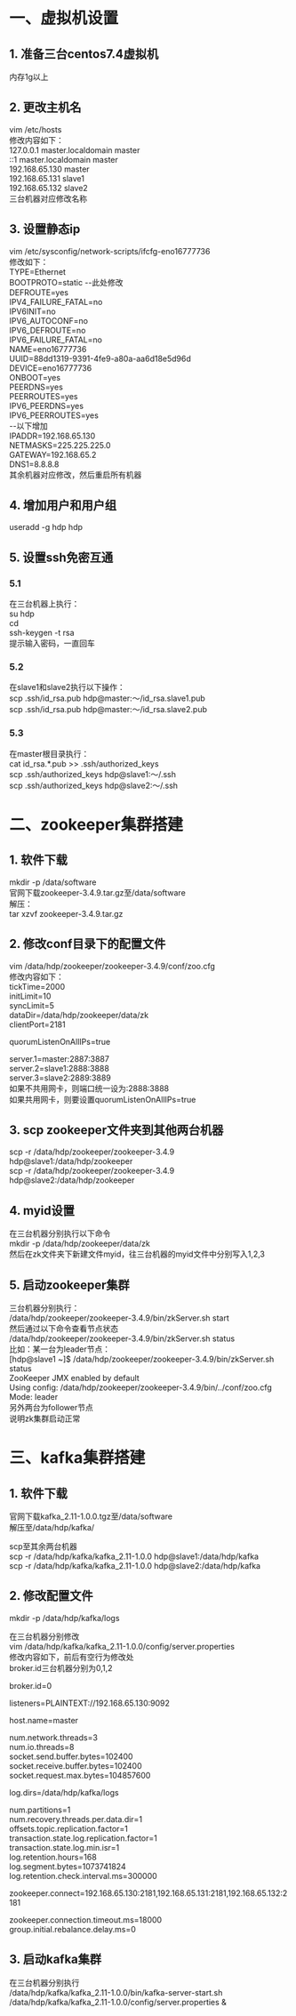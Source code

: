 # 一、虚拟机设置
## 1. 准备三台centos7.4虚拟机
内存1g以上
## 2. 更改主机名
vim /etc/hosts <br>
修改内容如下： <br>
127.0.0.1  master.localdomain master <br>
::1  master.localdomain master <br>
192.168.65.130 master <br>
192.168.65.131 slave1 <br>
192.168.65.132 slave2 <br>
三台机器对应修改名称

## 3. 设置静态ip

vim /etc/sysconfig/network-scripts/ifcfg-eno16777736  <br>
修改如下： <br>
TYPE=Ethernet <br>
BOOTPROTO=static  --此处修改 <br>
DEFROUTE=yes <br>
IPV4_FAILURE_FATAL=no <br>
IPV6INIT=no <br>
IPV6_AUTOCONF=no <br>
IPV6_DEFROUTE=no <br>
IPV6_FAILURE_FATAL=no <br>
NAME=eno16777736 <br>
UUID=88dd1319-9391-4fe9-a80a-aa6d18e5d96d <br>
DEVICE=eno16777736 <br>
ONBOOT=yes <br>
PEERDNS=yes <br>
PEERROUTES=yes <br>
IPV6_PEERDNS=yes <br>
IPV6_PEERROUTES=yes <br>
--以下增加 <br>
IPADDR=192.168.65.130 <br>
NETMASKS=225.225.225.0 <br>
GATEWAY=192.168.65.2 <br>
DNS1=8.8.8.8 <br>
其余机器对应修改，然后重启所有机器

## 4. 增加用户和用户组
useradd -g hdp hdp

## 5. 设置ssh免密互通
### 5.1
在三台机器上执行： <br>
su hdp <br>
cd <br>
ssh-keygen -t rsa <br>
提示输入密码，一直回车 <br>
### 5.2
在slave1和slave2执行以下操作：    <br>
scp .ssh/id_rsa.pub hdp@master:～/id_rsa.slave1.pub   <br>
scp .ssh/id_rsa.pub hdp@master:～/id_rsa.slave2.pub   <br>
### 5.3
在master根目录执行：   <br>
cat id_rsa.*.pub >> .ssh/authorized_keys   <br>
scp .ssh/authorized_keys hdp@slave1:～/.ssh   <br>
scp .ssh/authorized_keys hdp@slave2:～/.ssh   <br>

# 二、zookeeper集群搭建
## 1. 软件下载
mkdir -p /data/software  <br>
官网下载zookeeper-3.4.9.tar.gz至/data/software  <br>
解压：  <br>
tar xzvf zookeeper-3.4.9.tar.gz  <br>
## 2. 修改conf目录下的配置文件
vim /data/hdp/zookeeper/zookeeper-3.4.9/conf/zoo.cfg  <br>
修改内容如下：  <br>
tickTime=2000  <br>
initLimit=10  <br>
syncLimit=5  <br>
dataDir=/data/hdp/zookeeper/data/zk  <br>
clientPort=2181  <br>

quorumListenOnAllIPs=true  <br>

server.1=master:2887:3887  <br>
server.2=slave1:2888:3888  <br>
server.3=slave2:2889:3889  <br>
如果不共用网卡，则端口统一设为:2888:3888  <br>
如果共用网卡，则要设置quorumListenOnAllIPs=true  <br>

## 3. scp zookeeper文件夹到其他两台机器
scp -r /data/hdp/zookeeper/zookeeper-3.4.9 hdp@slave1:/data/hdp/zookeeper  <br>
scp -r /data/hdp/zookeeper/zookeeper-3.4.9 hdp@slave2:/data/hdp/zookeeper  <br>

## 4. myid设置
在三台机器分别执行以下命令  <br>
mkdir -p /data/hdp/zookeeper/data/zk  <br>
然后在zk文件夹下新建文件myid，往三台机器的myid文件中分别写入1,2,3  <br>
## 5. 启动zookeeper集群
三台机器分别执行：  <br>
/data/hdp/zookeeper/zookeeper-3.4.9/bin/zkServer.sh start  <br>
然后通过以下命令查看节点状态  <br>
/data/hdp/zookeeper/zookeeper-3.4.9/bin/zkServer.sh status  <br>
比如：某一台为leader节点：  <br>
[hdp@slave1 ~]$ /data/hdp/zookeeper/zookeeper-3.4.9/bin/zkServer.sh status  <br>
ZooKeeper JMX enabled by default  <br>
Using config: /data/hdp/zookeeper/zookeeper-3.4.9/bin/../conf/zoo.cfg  <br>
Mode: leader  <br>
另外两台为follower节点  <br>
说明zk集群启动正常  <br>

# 三、kafka集群搭建
## 1. 软件下载

官网下载kafka_2.11-1.0.0.tgz至/data/software  <br>
解压至/data/hdp/kafka/  <br>

scp至其余两台机器  <br>
scp -r /data/hdp/kafka/kafka_2.11-1.0.0 hdp@slave1:/data/hdp/kafka  <br>
scp -r /data/hdp/kafka/kafka_2.11-1.0.0 hdp@slave2:/data/hdp/kafka  <br>

## 2. 修改配置文件
mkdir -p /data/hdp/kafka/logs  <br>

在三台机器分别修改  <br>
vim /data/hdp/kafka/kafka_2.11-1.0.0/config/server.properties  <br>
修改内容如下，前后有空行为修改处  <br>
broker.id三台机器分别为0,1,2   <br>

broker.id=0  <br>

listeners=PLAINTEXT://192.168.65.130:9092  <br>

host.name=master  <br>

num.network.threads=3  <br>
num.io.threads=8  <br>
socket.send.buffer.bytes=102400  <br>
socket.receive.buffer.bytes=102400  <br>
socket.request.max.bytes=104857600  <br>

log.dirs=/data/hdp/kafka/logs  <br>

num.partitions=1  <br>
num.recovery.threads.per.data.dir=1  <br>
offsets.topic.replication.factor=1  <br>
transaction.state.log.replication.factor=1  <br>
transaction.state.log.min.isr=1  <br>
log.retention.hours=168  <br>
log.segment.bytes=1073741824  <br>
log.retention.check.interval.ms=300000  <br>

zookeeper.connect=192.168.65.130:2181,192.168.65.131:2181,192.168.65.132:2181  <br>

zookeeper.connection.timeout.ms=18000  <br>
group.initial.rebalance.delay.ms=0  <br>

## 3. 启动kafka集群
在三台机器分别执行  <br>
/data/hdp/kafka/kafka_2.11-1.0.0/bin/kafka-server-start.sh /data/hdp/kafka/kafka_2.11-1.0.0/config/server.properties &   <br>

